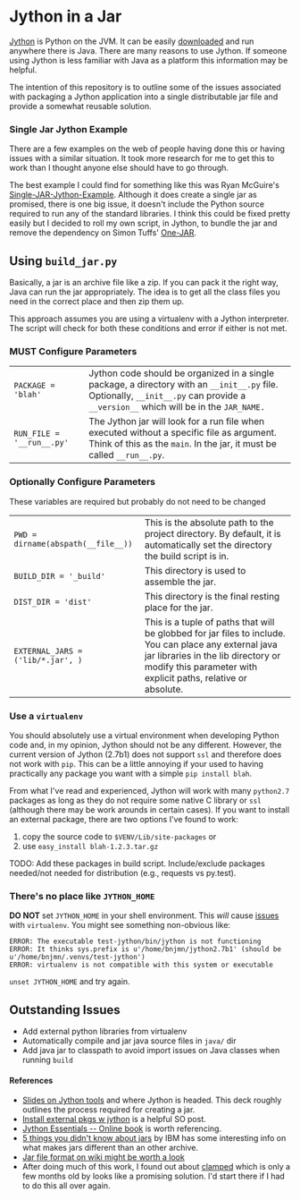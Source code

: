 Jython in a Jar
===============

[Jython][1] is Python on the JVM. It can be easily [downloaded][2] and run
anywhere there is Java. There are many reasons to use Jython. If someone using
Jython is less familiar with Java as a platform this information may be
helpful.

The intention of this repository is to outline some of the issues associated
with packaging a Jython application into a single distributable jar file and
provide a somewhat reusable solution.

### Single Jar Jython Example 

There are a few examples on the web of people having done this or having
issues with a similar situation. It took more research for me to get this to
work than I thought anyone else should have to go through.

The best example I could find for something like this was Ryan McGuire's
[Single-JAR-Jython-Example][4]. Although it does create a single jar as
promised, there is one big issue, it doesn't include the Python source required
to run any of the standard libraries. I think this could be fixed pretty easily
but I decided to roll my own script, in Jython, to bundle the jar and remove
the dependency on Simon Tuffs' [One-JAR][5].

## Using `build_jar.py`

Basically, a jar is an archive file like a zip. If you can pack it the right way,
Java can run the jar appropriately. The idea is to get all the class files you need
in the correct place and then zip them up.

This approach assumes you are using a virtualenv with a Jython interpreter. The
script will check for both these conditions and error if either is not met. 

### **MUST** Configure Parameters

<table>
  <tr>
    <td><code>PACKAGE = 'blah'</code></td>
    <td>Jython code should be organized in a single package, a directory with an <code>__init__.py</code> file. 
    Optionally, <code>__init__.py</code> can provide a <code>__version__</code> which will be in the <code>JAR_NAME.</code></td>
  </tr>
  <tr>
    <td><code>RUN_FILE = '__run__.py'</code></td>
    <td>The Jython jar will look for a run file when executed without a specific file as argument. 
    Think of this as the <code>main</code>. In the jar, it must be called <code>__run__.py</code>.</td>
  </tr>
</table>

### Optionally Configure Parameters

These variables are required but probably do not need to be changed

<table>
  <tr>
    <td><code>PWD = dirname(abspath(__file__))</code></td>
    <td>This is the absolute path to the project directory. 
    By default, it is automatically set the directory the build script is in.</td>
  </tr>
  <tr>
    <td><code>BUILD_DIR = '_build'</code></td>
    <td>This directory is used to assemble the jar.</td>
  </tr>
  <tr>
    <td><code>DIST_DIR = 'dist'</code></td>
    <td>This directory is the final resting place for the jar.</td>
  </tr>
  <tr>
    <td><code>EXTERNAL_JARS = ('lib/*.jar', )</code></td>
    <td>This is a tuple of paths that will be globbed for jar files to include. 
    You can place any external java jar libraries in the lib directory or modify 
    this parameter with explicit paths, relative or absolute.</td>
  </tr>
</table>

### Use a `virtualenv`

You should absolutely use a virtual environment when developing Python code
and, in my opinion, Jython should not be any different. However, the current
version of Jython (2.7b1) does not support `ssl` and therefore does not work
with `pip`. This can be a little annoying if your used to having practically
any package you want with a simple `pip install blah`. 

From what I've read and experienced, Jython will work with many `python2.7`
packages as long as they do not require some native C library or `ssl`
(although there may be work arounds in certain cases). If you want to install
an external package, there are two options I've found to work:

1. copy the source code to `$VENV/Lib/site-packages` or
2. use `easy_install blah-1.2.3.tar.gz`

TODO: Add these packages in build script. Include/exclude packages needed/not
needed for distribution (e.g., requests vs py.test).

### There's no place like `JYTHON_HOME`

**DO NOT** set `JYTHON_HOME` in your shell environment. This *will* cause
[issues][3] with `virtualenv`. You might see something non-obvious like:

    ERROR: The executable test-jython/bin/jython is not functioning
    ERROR: It thinks sys.prefix is u'/home/bnjmn/jython2.7b1' (should be u'/home/bnjmn/.venvs/test-jython')
    ERROR: virtualenv is not compatible with this system or executable

`unset JYTHON_HOME` and try again.

## Outstanding Issues

- Add external python libraries from virtualenv
- Automatically compile and jar java source files in `java/` dir
- Add java jar to classpath to avoid import issues on Java classes when running
  `build`

#### References

- [Slides on Jython
  tools](http://www.slideshare.net/fwierzbicki/jython-update-2012) and where
  Jython is headed. This deck roughly outlines the process required for
  creating a jar.
- [Install external pkgs w
  jython](http://stackoverflow.com/questions/6787015/how-can-i-install-various-python-libraries-in-jython)
  is a helpful SO post.
- [Jython Essentials -- Online
  book](http://oreilly.com/catalog/jythoness/chapter/ch01.html) is worth
  referencing.
- [5 things you didn't know about
  jars](http://www.ibm.com/developerworks/java/library/j-5things6/index.html)
  by IBM has some interesting info on what makes jars different than an other
  archive.
- [Jar file format on wiki might be worth a
  look](http://en.wikipedia.org/wiki/JAR_%28file_format%29)
- After doing much of this work, I found out about
  [clamped](https://github.com/jimbaker/clamped) which is only a few months old
  by looks like a promising solution. I'd start there if I had to do this all
  over again.

[1]: http://www.jython.org/
[2]: http://www.jython.org/downloads.html
[3]: https://github.com/pypa/virtualenv/issues/185
[4]: https://github.com/EnigmaCurry/Single-JAR-Jython-Example
[5]: http://one-jar.sourceforge.net/
